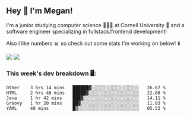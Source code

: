 ## Hey 👋 I'm Megan! 
I'm a junior studying computer science 👩🏻‍💻 at Cornell University 🐻 and a software engineer specializing in fullstack/frontend development!

Also I like numbers 📊 so check out some stats I'm working on below! ⬇️

<img src="https://github-readme-stats.meganyin13.vercel.app/api?username=meganyin13&show_icons=true&hide=stars&count_private=true" />

<img src="https://github-readme-stats.meganyin13.vercel.app/api/top-langs/?username=meganyin13&layout=compact&hide=Jupyter%20Notebook" />

### This week's dev breakdown 🖥:
<!--START_SECTION:waka-->
```text
Other    3 hrs 14 mins   ██████▓░░░░░░░░░░░░░░░░░░   26.67 % 
HTML     2 hrs 46 mins   █████▓░░░░░░░░░░░░░░░░░░░   22.88 % 
Java     1 hr 42 mins    ███▓░░░░░░░░░░░░░░░░░░░░░   14.11 % 
Groovy   1 hr 20 mins    ██▓░░░░░░░░░░░░░░░░░░░░░░   11.03 % 
YAML     40 mins         █▒░░░░░░░░░░░░░░░░░░░░░░░   05.53 % 
```
<!--END_SECTION:waka-->
